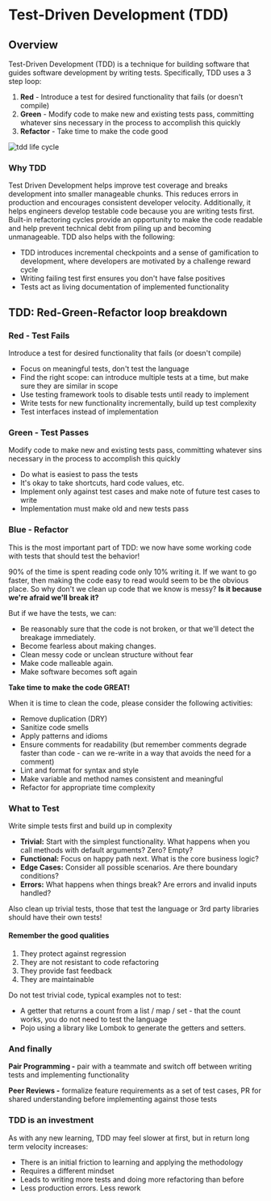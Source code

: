 # Test-Driven Development (TDD)
## Overview

Test-Driven Development (TDD) is a technique for building software that guides software development by writing tests. Specifically, TDD uses a 3 step loop:

1. **Red** - Introduce a test for desired functionality that fails (or doesn't compile)
2. **Green** - Modify code to make new and existing tests pass, committing whatever sins necessary in the process to accomplish this quickly
3. **Refactor** - Take time to make the code good

![tdd life cycle](/img/article/tdd-life-cycle.png)

### Why TDD

Test Driven Development helps improve test coverage and breaks development into smaller manageable chunks. This reduces errors in production and encourages consistent developer velocity. Additionally, it helps engineers develop testable code because you are writing tests first. Built-in refactoring cycles provide an opportunity to make the code readable and help prevent technical debt from piling up and becoming unmanageable. TDD also helps with the following:

* TDD introduces incremental checkpoints and a sense of gamification to development, where developers are motivated by a challenge reward cycle
* Writing failing test first ensures you don't have false positives
* Tests act as living documentation of implemented functionality

## TDD: Red-Green-Refactor loop breakdown

### Red - Test Fails

Introduce a test for desired functionality that fails (or doesn't compile)

* Focus on meaningful tests, don't test the language
* Find the right scope: can introduce multiple tests at a time, but make sure they are similar in scope
* Use testing framework tools to disable tests until ready to implement
* Write tests for new functionality incrementally, build up test complexity
* Test interfaces instead of implementation

### Green - Test Passes

Modify code to make new and existing tests pass, committing whatever sins necessary in the process to accomplish this quickly

* Do what is easiest to pass the tests
* It's okay to take shortcuts, hard code values, etc.
* Implement only against test cases and make note of future test cases to write
* Implementation must make old and new tests pass

### Blue - Refactor

This is the most important part of TDD: we now have some working code with tests that should test the behavior!

90% of the time is spent reading code only 10% writing it.  If we want to go faster, then making the code easy to read would seem to be the obvious place. So why don't we clean up code that we know is messy? **Is it because we're afraid we'll break it?**

But if we have the tests, we can:

* Be reasonably sure that the code is not broken, or that we'll detect the breakage immediately.
* Become fearless about making changes.
* Clean messy code or unclean structure without fear
* Make code malleable again.
* Make software becomes soft again

**Take time to make the code GREAT!**

When it is time to clean the code, please consider the following activities:

* Remove duplication (DRY)
* Sanitize code smells
* Apply patterns and idioms
* Ensure comments for readability (but remember comments degrade faster than code - can we re-write in a way that avoids the need for a comment)
* Lint and format for syntax and style
* Make variable and method names consistent and meaningful
* Refactor for appropriate time complexity

### What to Test

Write simple tests first and build up in complexity

* **Trivial:** Start with the simplest functionality. What happens when you call methods with default arguments? Zero? Empty?
* **Functional:** Focus on happy path next. What is the core business logic?
* **Edge Cases:** Consider all possible scenarios. Are there boundary conditions?
* **Errors:** What happens when things break? Are errors and invalid inputs handled?

Also clean up trivial tests, those that test the language or 3rd party libraries should have their own tests!

#### Remember the good qualities

1. They protect against regression
2. They are not resistant to code refactoring
3. They provide fast feedback
4. They are maintainable

Do not test trivial code, typical examples not to test:

* A getter that returns a count from a list / map / set - that the count works, you do not need to test the language
* Pojo using a library like Lombok to generate the getters and setters.

### And finally

**Pair Programming -** pair with a teammate and switch off between writing tests and implementing functionality

**Peer Reviews -** formalize feature requirements as a set of test cases, PR for shared understanding before implementing against those tests

### TDD is an investment

As with any new learning, TDD may feel slower at first, but in return long term velocity increases:

* There is an initial friction to learning and applying the methodology
* Requires a different mindset
* Leads to writing more tests and doing more refactoring than before
* Less production errors. Less rework

<!-- ## Additional Resources

* [YouTube - DevTernity 2017: Ian Cooper - TDD, Where Did It All Go Wrong](https://www.youtube.com/watch?v=EZ05e7EMOLM)
* [YouTube - DEVOXX 2017: Effective Unit Testing by Eliotte Rusty Harold](https://www.youtube.com/watch?v=fr1E9aVnBxw)
* [Book - Test Driven Development](https://www.goodreads.com/book/show/387190.Test_Driven_Development)
* [Kata-log - Katas to learn on TDD](https://kata-log.rocks/tdd) -->
